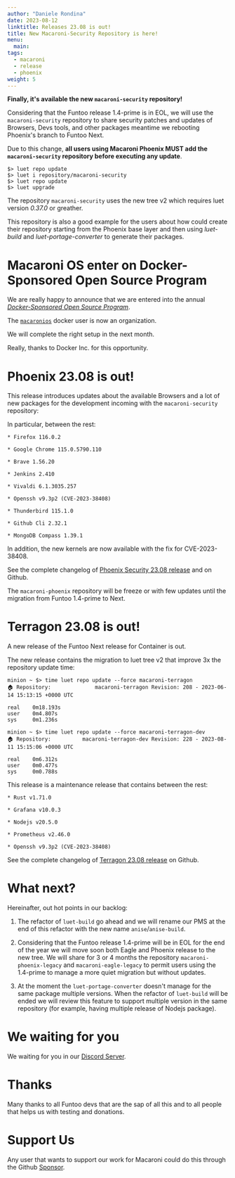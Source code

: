 ```yaml
---
author: "Daniele Rondina"
date: 2023-08-12
linktitle: Releases 23.08 is out!
title: New Macaroni-Security Repository is here!
menu:
  main:
tags:
  - macaroni
  - release
  - phoenix
weight: 5
---
```


**Finally, it's available the new `macaroni-security` repository!**

Considering that the Funtoo release 1.4-prime is in EOL, we will use
the `macaroni-security` repository to share security patches and
updates of Browsers, Devs tools, and other packages meantime we
rebooting Phoenix's branch to Funtoo Next.


Due to this change, **all users using Macaroni Phoenix MUST add
the `macaroni-security` repository before executing any update**.

```
$> luet repo update
$> luet i repository/macaroni-security
$> luet repo update
$> luet upgrade
```

The repository `macaroni-security` uses the new tree v2 which requires
luet version *0.37.0* or greather.

This repository is also a good example for the users about how could
create their repository starting from the Phoenix base layer and then
using *luet-build* and *luet-portage-converter* to generate their
packages.

# Macaroni OS enter on Docker-Sponsored Open Source Program

We are really happy to announce that we are entered into the annual
[*Docker-Sponsored Open Source Program*](https://docs.docker.com/docker-hub/dsos-program/).

The [`macaronios`](https://hub.docker.com/orgs/macaronios) docker user is now an organization.

We will complete the right setup in the next month.

Really, thanks to Docker Inc. for this opportunity.


# Phoenix 23.08 is out!

This release introduces updates about the available Browsers
and a lot of new packages for the development incoming with the
`macaroni-security` repository:

In particular, between the rest:

    * Firefox 116.0.2

    * Google Chrome 115.0.5790.110

    * Brave 1.56.20

    * Jenkins 2.410

    * Vivaldi 6.1.3035.257

    * Openssh v9.3p2 (CVE-2023-38408)

    * Thunderbird 115.1.0

    * Github Cli 2.32.1

    * MongoDB Compass 1.39.1

In addition, the new kernels are now available with the fix for CVE-2023-38408.

See the complete changelog of [Phoenix Security 23.08 release](https://github.com/macaroni-os/macaroni-security/releases/tag/v23.08-phoenix) and on Github.

The `macaroni-phoenix` repository will be freeze or with few updates
until the migration from Funtoo 1.4-prime to Next.

# Terragon 23.08 is out!

A new release of the Funtoo Next release for Container is out.

The new release contains the migration to luet tree v2 that improve 3x the repository update time:

```shell
minion ~ $> time luet repo update --force macaroni-terragon
🏠 Repository:              macaroni-terragon Revision: 208 - 2023-06-14 15:13:15 +0000 UTC

real	0m18.193s
user	0m4.807s
sys		0m1.236s

minion ~ $> time luet repo update --force macaroni-terragon-dev
🏠 Repository:          macaroni-terragon-dev Revision: 228 - 2023-08-11 15:15:06 +0000 UTC

real	0m6.312s
user	0m0.477s
sys		0m0.788s

```

This release is a maintenance release that contains between
the rest:

    * Rust v1.71.0

    * Grafana v10.0.3

    * Nodejs v20.5.0

    * Prometheus v2.46.0

    * Openssh v9.3p2 (CVE-2023-38408)

See the complete changelog of [Terragon 23.08 release](https://github.com/macaroni-os/macaroni-funtoo/releases/tag/v23.08-terragon)
on Github.

# What next?

Hereinafter, out hot points in our backlog:

1. The refactor of `luet-build` go ahead and we will rename our
   PMS at the end of this refactor with the new name
   `anise`/`anise-build`.

2. Considering that the Funtoo release 1.4-prime will be in EOL
   for the end of the year we will move soon both Eagle and Phoenix
   release to the new tree. We will share for 3 or 4 months
   the repository `macaroni-phoenix-legacy` and `macaroni-eagle-legacy`
   to permit users using the 1.4-prime to manage a more quiet
   migration but without updates.

3. At the moment the `luet-portage-converter` doesn't manage
   for the same package multiple versions. When the refactor
   of `luet-build` will be ended we will review this feature to
   support multiple version in the same repository (for example,
   having multiple release of Nodejs package).


# We waiting for you

We waiting for you in our [Discord Server](https://discord.gg/AMuVCRZEvG).

# Thanks

Many thanks to all Funtoo devs that are the sap of all this and to all
people that helps us with testing and donations.

# Support Us

Any user that wants to support our work for Macaroni could do this through the
Github [Sponsor](https://github.com/sponsors/geaaru).
